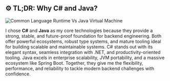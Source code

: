 ## ⚙️ TL;DR: Why C# and Java?

![Common Language Runtime Vs Java Virtual Machine](https://media.licdn.com/dms/image/v2/C5612AQH9dIE8WGBiMA/article-cover_image-shrink_600_2000/article-cover_image-shrink_600_2000/0/1542946063292?e=2147483647&v=beta&t=X78BdFRtH2v7kkW1HXO5tXU2n39Y5TTgDMqnC_Y2X18)

I chose **C#** and **Java** as my core technologies because they provide a strong, stable, and future-proof foundation for backend engineering. Both offer powerful ecosystems, robust type systems, and mature tooling ideal for building scalable and maintainable systems. C# stands out with its elegant syntax, seamless integration with .NET, and productivity-oriented tooling. Java excels in enterprise scalability, JVM portability, and a massive ecosystem like Spring Boot. Together, they give me the flexibility, performance, and reliability to tackle modern backend challenges with confidence.
